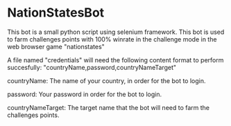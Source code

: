 # NationStatesBot


This bot is a small python script using selenium framework.
This bot is used to farm challenges points with 100% winrate in the challenge mode in the web browser game "nationstates"

A file named "credentials" will need the following content format to perform succesfully:
"countryName,password,countryNameTarget"


countryName:		The name of your country, in order for the bot to login.

password:		Your password in order for the bot to login. 

countryNameTarget:	The target name that the bot will need to farm the challenges points. 


